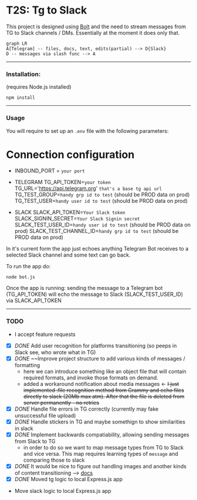 # T2S: Tg to Slack

This project is designed using [Bolt](https://api.slack.com/bolt) and the need to stream messages from TG to Slack channels / DMs. Essentially at the moment it does only that. 
```mermaid
graph LR
A[Telegram] -- files, docs, text, edits(partial) --> D{Slack}
D -- messages via slash func --> A
```
---
### Installation: 
(requires Node.js installed)

```
npm install
```
---
### Usage
You will require to set up an `.env` file with the following parameters:
# Connection configuration
- INBOUND_PORT = `your port`

- TELEGRAM
TG_API_TOKEN=`your token`
TG_URL='https://api.telegram.org' `that's a base tg api url`
TG_TEST_GROUP=`handy grp id to test` (should be PROD data on prod)
TG_TEST_USER=`handy user id to test` (should be PROD data on prod)

- SLACK
SLACK_API_TOKEN=`Your Slack token`
SLACK_SIGNIN_SECRET=`Your Slack Signin secret`
SLACK_TEST_USER_ID=`handy user id to test` (should be PROD data on prod)
SLACK_TEST_CHANNEL_ID=`handy grp id to test` (should be PROD data on prod)


In it's current form the app just echoes anything Telegram Bot receives to a selected Slack channel and some text can go back. 

To run the app do: 
```
node bot.js
```

Once the app is running: sending the message to a Telegram bot (TG_API_TOKEN) will echo the message to Slack (SLACK_TEST_USER_ID) via SLACK_API_TOKEN

---
### TODO
- I accept feature requests
- [x] *DONE* Add user recognition for platforms transitioning (so peeps in Slack see, who wrote what in TG)
- [x] *DONE* ~~Improve project structure to add various kinds of messages / formatting 
    - here we can introduce something like an object file that will contain required formats, and invoke those formats on demand. 
    - added a workaround notification about media messages <- ~~I just implemented :file recognition method from Grammy and echo files directly to slack (20Mb max atm). After that the file is deleted from server permanently - no retries~~
- [x] *DONE* Handle file errors in TG correctly (currently may fake unsuccessful file upload)
- [x] *DONE* Handle stickers in TG and maybe somethign to show similarities in slack 
- [x] *DONE* Implement backwards compatiability, allowing sending messages from Slack to TG
	- in order to do so we want to map message types from TG to Slack and vice versa. This map requires learning types of `message` and comparing those to slack
- [x] *DONE* It would be nice to figure out handling images and another kinds of content transitioning --> [docs](https://grammy.dev/plugins/files)
- [x] *DONE* Moved tg logic to local Express.js app
- Move slack logic to local Express.js app